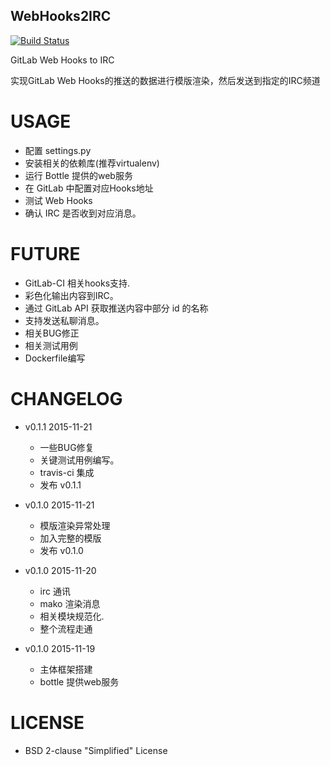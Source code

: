 ## WebHooks2IRC

[![Build Status](https://travis-ci.org/cj1324/WebHooks2IRC.svg?branch=develop)](https://travis-ci.org/cj1324/WebHooks2IRC)

GitLab Web Hooks to IRC

实现GitLab Web Hooks的推送的数据进行模版渲染，然后发送到指定的IRC频道

# USAGE

+ 配置 settings.py
+ 安装相关的依赖库(推荐virtualenv)
+ 运行 Bottle 提供的web服务
+ 在 GitLab 中配置对应Hooks地址
+ 测试 Web Hooks
+ 确认 IRC 是否收到对应消息。

# FUTURE

+ GitLab-CI 相关hooks支持.
+ 彩色化输出内容到IRC。
+ 通过 GitLab API 获取推送内容中部分 id 的名称
+ 支持发送私聊消息。
+ 相关BUG修正
+ 相关测试用例
+ Dockerfile编写

# CHANGELOG

+ v0.1.1 2015-11-21
  + 一些BUG修复
  + 关键测试用例编写。
  + travis-ci 集成
  + 发布 v0.1.1

+ v0.1.0 2015-11-21
  + 模版渲染异常处理
  + 加入完整的模版
  + 发布 v0.1.0

+ v0.1.0 2015-11-20
  + irc 通讯
  + mako 渲染消息
  + 相关模块规范化.
  + 整个流程走通

+ v0.1.0 2015-11-19
  + 主体框架搭建
  + bottle 提供web服务

# LICENSE

+  BSD 2-clause "Simplified" License
